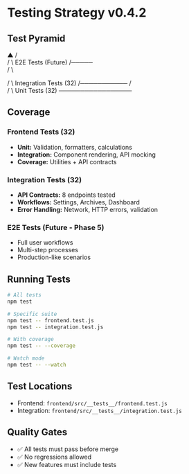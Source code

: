 # Testing Strategy v0.4.2

## Test Pyramid

▲
   / \
  /   \  E2E Tests (Future)
 /─────\
/       \

/         \ Integration Tests (32)
/───────────
/             
/               \ Unit Tests (32)
─────────────────

## Coverage

### Frontend Tests (32)
- **Unit:** Validation, formatters, calculations
- **Integration:** Component rendering, API mocking
- **Coverage:** Utilities + API contracts

### Integration Tests (32)
- **API Contracts:** 8 endpoints tested
- **Workflows:** Settings, Archives, Dashboard
- **Error Handling:** Network, HTTP errors, validation

### E2E Tests (Future - Phase 5)
- Full user workflows
- Multi-step processes
- Production-like scenarios

## Running Tests
```bash
# All tests
npm test

# Specific suite
npm test -- frontend.test.js
npm test -- integration.test.js

# With coverage
npm test -- --coverage

# Watch mode
npm test -- --watch
```

## Test Locations
- Frontend: `frontend/src/__tests__/frontend.test.js`
- Integration: `frontend/src/__tests__/integration.test.js`

## Quality Gates
- ✅ All tests must pass before merge
- ✅ No regressions allowed
- ✅ New features must include tests